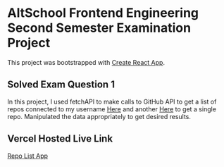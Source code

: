 # AltSchool Frontend Engineering Second Semester Examination Project

This project was bootstrapped with [Create React App](https://github.com/facebook/create-react-app).

## Solved Exam Question 1

In this project, I used fetchAPI to make calls to GitHub API to get a list of repos connected to my username [Here](https://api.github.com/users/EmmanuelOloke/repos) and another [Here](https://api.github.com/repos/{user_name}/{repo_name}) to get a single repo. Manipulated the data appropriately to get desired results.

## Vercel Hosted Live Link

[Repo List App](https://altschool-second-semester-exam-chi.vercel.app/)
